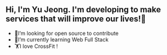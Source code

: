 ## Hi, I'm Yu Jeong. I'm developing to make services that will improve our lives!👋

+ 🤔I’m looking for open source to contribute
+ 🌱I’m currently learning Web Full Stack
+ :weight_lifting:I love CrossFit !
<!--
**sallydeveloperr/sallydeveloperr** is a ✨ _special_ ✨ repository because its `README.md` (this file) appears on your GitHub profile.

Here are some ideas to get you started:

- 🔭 I’m currently working on ...
- 🌱 I’m currently learning ...
- 👯 I’m looking to collaborate on ...
- 🤔 I’m looking for help with ...
- 💬 Ask me about ...
- 📫 How to reach me: ...
- 😄 Pronouns: ...
- ⚡ Fun fact: ...
-->
